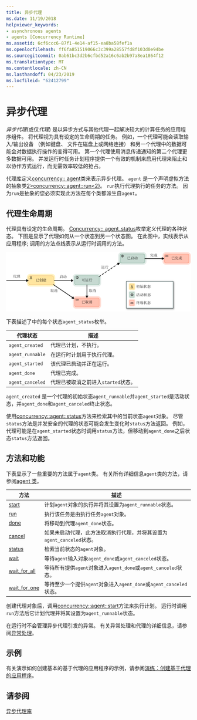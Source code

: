 ```yaml
---
title: 异步代理
ms.date: 11/19/2018
helpviewer_keywords:
- asynchronous agents
- agents [Concurrency Runtime]
ms.assetid: 6cf6ccc6-87f1-4e14-af15-ea8ba58fef1a
ms.openlocfilehash: ff6fa851519066c3c399a28557fd8f103d0e94be
ms.sourcegitcommit: 0ab61bc3d2b6cfbd52a16c6ab2b97a8ea1864f12
ms.translationtype: MT
ms.contentlocale: zh-CN
ms.lasthandoff: 04/23/2019
ms.locfileid: "62412799"
---
```

# <a name="asynchronous-agents"></a>异步代理

*异步代理*(或仅*代理*) 是以异步方式与其他代理一起解决较大的计算任务的应用程序组件。 将代理视为具有设定的生命周期的任务。 例如，一个代理可能会读取输入/输出设备 （例如键盘、 文件在磁盘上或网络连接） 和另一个代理中的数据可能会对数据执行操作的变得可用。 第一个代理使用消息传递通知的第二个代理更多数据可用。 并发运行时任务计划程序提供一个有效的机制来启用代理来阻止和以协作方式运行，而无需效率较低的抢占。

代理库定义[concurrency:: agent](../../parallel/concrt/reference/agent-class.md)类来表示异步代理。 `agent` 是一个声明虚拟方法的抽象类[2&gt;concurrency::agent::run&lt;2}](reference/agent-class.md#run)。 `run`执行代理执行的任务的方法。 因为`run`是抽象的您必须实现此方法在每个类都派生自`agent`。

## <a name="agent-life-cycle"></a>代理生命周期

代理具有设定的生命周期。 [Concurrency:: agent_status](reference/concurrency-namespace-enums.md#agent_status)枚举定义代理的各种状态。 下图是显示了代理如何从一个状态到另一个状态图。 在此图中，实线表示从应用程序; 调用的方法点线表示从运行时调用的方法。

![代理状态关系图](../../parallel/concrt/media/agentstate.png "代理状态图")

下表描述了中的每个状态`agent_status`枚举。

|代理状态|描述|
|-----------------|-----------------|
|`agent_created`|代理已计划，不执行。|
|`agent_runnable`|在运行时计划用于执行代理。|
|`agent_started`|该代理已启动并正在运行。|
|`agent_done`|代理已完成。|
|`agent_canceled`|代理已被取消之前进入`started`状态。|

`agent_created` 是一个代理的初始状态`agent_runnable`并`agent_started`是活动状态，并`agent_done`和`agent_canceled`终止状态。

使用[concurrency::agent::status](reference/agent-class.md#status)方法来检索其中的当前状态`agent`对象。 尽管`status`方法是并发安全的代理的状态可能会发生变化时`status`方法返回。 例如，代理可能是在`agent_started`状态时调用`status`方法，但移动到`agent_done`之后状态`status`方法返回。

## <a name="methods-and-features"></a>方法和功能

下表显示了一些重要的方法属于`agent`类。 有关所有详细信息`agent`类的方法，请参阅[agent 类](../../parallel/concrt/reference/agent-class.md)。

|方法|描述|
|------------|-----------------|
|[start](reference/agent-class.md#start)|计划`agent`对象的执行并将其设置为`agent_runnable`状态。|
|[run](reference/agent-class.md#run)|执行该任务是由执行任务`agent`对象。|
|[done](reference/agent-class.md#done)|将移动到代理`agent_done`状态。|
|[cancel](../../parallel/concrt/cancellation-in-the-ppl.md#cancel)|如果未启动代理，此方法取消执行代理，并将其设置为`agent_canceled`状态。|
|[status](reference/agent-class.md#status)|检索当前状态的`agent`对象。|
|[wait](reference/agent-class.md#wait)|等待`agent`输入对象`agent_done`或`agent_canceled`状态。|
|[wait_for_all](reference/agent-class.md#wait_for_all)|等待所有提供`agent`对象进入`agent_done`或`agent_canceled`状态。|
|[wait_for_one](reference/agent-class.md#wait_for_one)|等待至少一个提供`agent`对象进入`agent_done`或`agent_canceled`状态。|

创建代理对象后，调用[concurrency::agent::start](reference/agent-class.md#start)方法来执行计划。 运行时调用`run`方法后它计划代理并将其设置为`agent_runnable`状态。

在运行时不会管理异步代理引发的异常。 有关异常处理和代理的详细信息，请参阅[异常处理](../../parallel/concrt/exception-handling-in-the-concurrency-runtime.md)。

## <a name="example"></a>示例

有关演示如何创建基本的基于代理的应用程序的示例，请参阅[演练：创建基于代理的应用程序](../../parallel/concrt/walkthrough-creating-an-agent-based-application.md)。

## <a name="see-also"></a>请参阅

[异步代理库](../../parallel/concrt/asynchronous-agents-library.md)
